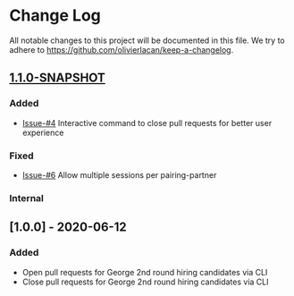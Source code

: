 # Change Log
All notable changes to this project will be documented in this file. We try to 
adhere to https://github.com/olivierlacan/keep-a-changelog.

## [1.1.0-SNAPSHOT]

### Added
- [Issue-#4] Interactive command to close pull requests for better user experience

### Fixed
- [Issue-#6] Allow multiple sessions per pairing-partner

### Internal

## [1.0.0] - 2020-06-12

### Added
- Open pull requests for George 2nd round hiring candidates via CLI
- Close pull requests for George 2nd round hiring candidates via CLI

[1.1.0-SNAPSHOT]: https://github.beeone.at/George/georgebackend/compare/release-1.0.0...master
[Issue-#4]: https://github.com/ClausPolanka/github-pr-factory/issues/4
[Issue-#6]: https://github.com/ClausPolanka/github-pr-factory/issues/6
